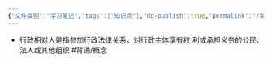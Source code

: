 ```yaml
---
{"文件类别":"学习笔记","tags":["知识点"],"dg-publish":true,"permalink":"/学习笔记/知识点cheese/行政相对人/","dgPassFrontmatter":true,"created":"2024-09-19T14:15:52.372+08:00","updated":"2024-09-19T14:16:05.671+08:00"}
---
```


- 行政相对人是指参加行政法律关系，对行政主体享有权 利或承担义务的公民、法人或其他组织 #背诵/概念 